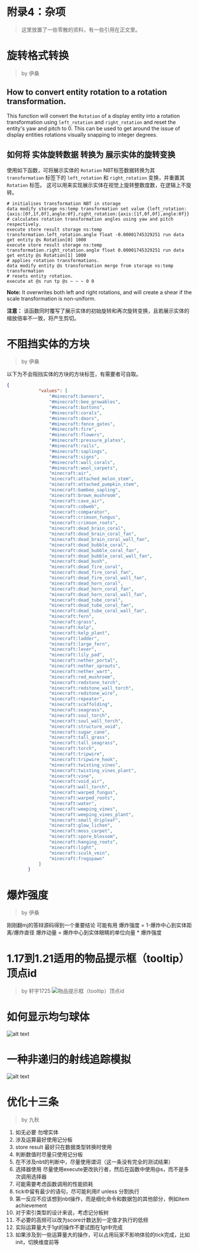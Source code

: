 # 附录4：杂项

> 这里放置了一些零散的资料，有一些引用在正文里。


# 旋转格式转换
> by 伊桑

## How to convert __entity rotation__ to a __rotation transformation__.
This function will convert the `Rotation` of a display entity into a rotation transformation using `left_rotation` and `right_rotation` and reset the entity's yaw and pitch to 0.
This can be used to get around the issue of display entities rotations visually snapping to integer degrees.

## 如何将 __实体旋转数据__ 转换为 __展示实体的旋转变换__
使用如下函数，可将展示实体的 `Rotation` NBT标签数据转换为其 `transformation` 标签下的 `left_rotation` 和 `right_rotation` 变换，并重置其 `Rotation` 标签。
这可以用来实现展示实体在视觉上旋转整数度数，在逻辑上不旋转。

```mcfunction
# initialises transformation NBT in storage
data modify storage ns:temp transformation set value {left_rotation:{axis:[0f,1f,0f],angle:0f},right_rotation:{axis:[1f,0f,0f],angle:0f}}
# calculates rotation transformation angles using yaw and pitch respectively.
execute store result storage ns:temp transformation.left_rotation.angle float -0.00001745329251 run data get entity @s Rotation[0] 1000
execute store result storage ns:temp transformation.right_rotation.angle float 0.00001745329251 run data get entity @s Rotation[1] 1000
# applies rotation transformations.
data modify entity @s transformation merge from storage ns:temp transformation
# resets entity rotation.
execute at @s run tp @s ~ ~ ~ 0 0
```

**Note:** It overwrites both left and right rotations, and will create a shear if the scale transformation is non-uniform.

**注意：** 该函数同时覆写了展示实体的初始旋转和再次旋转变换，且若展示实体的缩放倍率不一致，将产生剪切。

# 不阻挡实体的方块
> by 伊桑

以下为不会阻挡实体的方块的方块标签，有需要者可自取。

```json
{
            "values": [
                "#minecraft:banners",
                "#minecraft:bee_growables",
                "#minecraft:buttons",
                "#minecraft:corals",
                "#minecraft:doors",
                "#minecraft:fence_gates",
                "#minecraft:fire",
                "#minecraft:flowers",
                "#minecraft:pressure_plates",
                "#minecraft:rails",
                "#minecraft:saplings",
                "#minecraft:signs",
                "#minecraft:wall_corals",
                "#minecraft:wool_carpets",
                "minecraft:air",
                "minecraft:attached_melon_stem",
                "minecraft:attached_pumpkin_stem",
                "minecraft:bamboo_sapling",
                "minecraft:brown_mushroom",
                "minecraft:cave_air",
                "minecraft:cobweb",
                "minecraft:comparator",
                "minecraft:crimson_fungus",
                "minecraft:crimson_roots",
                "minecraft:dead_brain_coral",
                "minecraft:dead_brain_coral_fan",
                "minecraft:dead_brain_coral_wall_fan",
                "minecraft:dead_bubble_coral",
                "minecraft:dead_bubble_coral_fan",
                "minecraft:dead_bubble_coral_wall_fan",
                "minecraft:dead_bush",
                "minecraft:dead_fire_coral",
                "minecraft:dead_fire_coral_fan",
                "minecraft:dead_fire_coral_wall_fan",
                "minecraft:dead_horn_coral",
                "minecraft:dead_horn_coral_fan",
                "minecraft:dead_horn_coral_wall_fan",
                "minecraft:dead_tube_coral",
                "minecraft:dead_tube_coral_fan",
                "minecraft:dead_tube_coral_wall_fan",
                "minecraft:fern",
                "minecraft:grass",
                "minecraft:kelp",
                "minecraft:kelp_plant",
                "minecraft:ladder",
                "minecraft:large_fern",
                "minecraft:lever",
                "minecraft:lily_pad",
                "minecraft:nether_portal",
                "minecraft:nether_sprouts",
                "minecraft:nether_wart",
                "minecraft:red_mushroom",
                "minecraft:redstone_torch",
                "minecraft:redstone_wall_torch",
                "minecraft:redstone_wire",
                "minecraft:repeater",
                "minecraft:scaffolding",
                "minecraft:seagrass",
                "minecraft:soul_torch",
                "minecraft:soul_wall_torch",
                "minecraft:structure_void",
                "minecraft:sugar_cane",
                "minecraft:tall_grass",
                "minecraft:tall_seagrass",
                "minecraft:torch",
                "minecraft:tripwire",
                "minecraft:tripwire_hook",
                "minecraft:twisting_vines",
                "minecraft:twisting_vines_plant",
                "minecraft:vine",
                "minecraft:void_air",
                "minecraft:wall_torch",
                "minecraft:warped_fungus",
                "minecraft:warped_roots",
                "minecraft:water",
                "minecraft:weeping_vines",
                "minecraft:weeping_vines_plant",
                "minecraft:small_dripleaf",
                "minecraft:glow_lichen",
                "minecraft:moss_carpet",
                "minecraft:spore_blossom",
                "minecraft:hanging_roots",
                "minecraft:light",
                "minecraft:sculk_vein",
                "minecraft:frogspawn"
            ]
        }
```

# 爆炸强度
> by 伊桑

刚刚翻mj的答辩源码得到一个重要结论 可能有用
爆炸强度 = 1-爆炸中心到实体距离/爆炸直径 爆炸动量 = 爆炸中心到实体眼睛的单位向量 * 爆炸强度

# 1.17到1.21适用的物品提示框（tooltip）顶点id
> by 轩宇1725
![物品提示框（tooltip）顶点id](/resources/物品提示框顶点id.png)

# 如何显示均匀球体
![alt text](/resources/均匀球体.jpeg)

# 一种非递归的射线追踪模拟
![alt text](/resources/射线追踪模拟.png)

# 优化十三条
> by 九秋

1. 如无必要 勿增实体
2. 涉及运算最好使用记分板
3. store result 最好只在数据类型转换时使用
4. 判断数值时尽量只使用记分板
5. 在不涉及nbt的判断中，尽量使用谓词（这一条没有完全的测试结果）
6. 选择器使用 尽量使用execute更改执行者，然后在函数中使用@s，而不是多次调用选择器
7. 可能需要考虑函数调用的性能损耗
8. tick中留有最少的语句，尽可能利用if unless 分割执行
9.  第一反应不应该想到nbt操作，而是细化命令和数据包的其他部分，例如item achievement
10. 对于索引类型的设计来说，考虑记分板树
11. 不必要的高频可以改为score计数达到一定值才执行的低频
12. 实际运算量大于1gt的操作不要试图在1gt中完成
13. 如果涉及到一些运算量大的操作，可以占用玩家不影响体验的tick完成，比如init，切换维度前等
